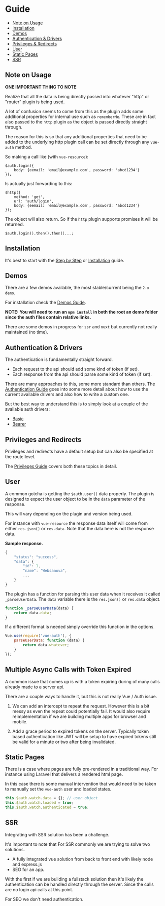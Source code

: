 # Guide

* [Note on Usage](https://github.com/websanova/vue-auth/blob/master/docs/Guide.md#note-on-usage)
* [Installation](https://github.com/websanova/vue-auth/blob/master/docs/Guide.md#installation)
* [Demos](https://github.com/websanova/vue-auth/blob/master/docs/Guide.md#demos)
* [Authentication & Drivers](https://github.com/websanova/vue-auth/blob/master/docs/Guide.md#authentication-and-drivers)
* [Privileges & Redirects](https://github.com/websanova/vue-auth/blob/master/docs/Guide.md#privileges-and-redirects)
* [User](https://github.com/websanova/vue-auth/blob/master/docs/Guide.md#user)
* [Static Pages](https://github.com/websanova/vue-auth/blob/master/docs/Guide.md#static-pages)
* [SSR](https://github.com/websanova/vue-auth/blob/master/docs/Guide.md#ssr)

## Note on Usage

**ONE IMPORTANT THING TO NOTE**

Realize that all the data is being directly passed into whatever "http" or "router" plugin is being used.

A lot of confusion seems to come from this as the plugin adds some additional properties for internal use such as `rememberMe`. These are in fact also passed to the `http` plugin as the object is passed directly straight through.

The reason for this is so that any additional properties that need to be added to the underlying http plugin call can be set directly through any `vue-auth` method.

So making a call like (with `vue-resource`):

```
$auth.login({
    body: {eemail: 'email@example.com', password: 'abcd1234'}
});
```

Is actually just forwarding to this:

```
$http({
    method: 'get',
    url: 'auth/login',
    body: {eemail: 'email@example.com', password: 'abcd1234'}
});
```

The object will also return. So if the `http` plugin supports promises it will be returned.

```
$auth.login().then().then()...;
```


## Installation

It's best to start with the [Step by Step](https://github.com/websanova/vue-auth/blob/master/docs/StepByStepGuide.md) or [Installation](https://github.com/websanova/vue-auth/blob/master/docs/Installation.md) guide.


## Demos

There are a few demos available, the most stable/current being the `2.x demo`.

For installation check the [Demos Guide](https://github.com/websanova/vue-auth/blob/master/docs/Demos.md).

**NOTE: You will need to run an `npm install` in both the root an demo folder since the auth files contain relative links.**

There are some demos in progress for `ssr` and `nuxt` but currently not really maintained (no time).


## Authentication & Drivers

The authentication is fundamentally straight forward.

* Each request to the api should add some kind of token (if set).
* Each response from the api should parse some kind of token (if set).

There are many approaches to this, some more standard than others. The [Authentication Guide](https://github.com/websanova/vue-auth/blob/master/docs/Authentication.md) goes into some more detail about how to use the current available drivers and also how to write a custom one.

But the best way to understand this is to simply look at a couple of the available auth drivers:

* [Basic](https://github.com/websanova/vue-auth/blob/master/drivers/auth/basic.js)
* [Bearer](https://github.com/websanova/vue-auth/blob/master/drivers/auth/bearer.js)


## Privileges and Redirects

Privileges and redirects have a default setup but can also be specified at the route level.

The [Privileges Guide](https://github.com/websanova/vue-auth/blob/master/docs/Privileges.md) covers both these topics in detail.


## User

A common gotcha is getting the `$auth.user()` data properly. The plugin is designed to expect the user object to be in the `data` parameter of the response.

This will vary depending on the plugin and version being used.

For instance with `vue-resource` the response data itself will come from either `res.json()` or `res.data`. Note that the data here is not the response data.

**Sample response.**

```javascript
{
    "status": "success",
    "data": {
        "id": 1,
        "name": "Websanova",
        ...
    }    
}
```

The plugin has a function for parsing this user data when it receives it called `_parseUserData`. The `data` variable there is the `res.json()` or `res.data` object.

```javascript
function _parseUserData(data) {
    return data.data;
}
```

If a different format is needed simply override this function in the options.

```javascript
Vue.use(require('vue-auth'), {
    parseUserData: function (data) {
        return data.whatever;
    }
});
```


## Multiple Async Calls with Token Expired

A common issue that comes up is with a token expiring during of many calls already made to a server api.

There are a couple ways to handle it, but this is not really Vue / Auth issue.

1) We can add an intercept to repeat the request. However this is a bit messy as even the repeat could potentially fail. It would also require reimplementation if we are building multiple apps for browser and mobile.

2) Add a grace period to expired tokens on the server. Typically token based authentication like JWT will be setup to have expired tokens still be valid for a minute or two after being invalidated.


## Static Pages

There is a case where pages are fully pre-rendered in a traditional way. For instance using Laravel that delivers a rendered html page.

In this case there is some manual intervention that would need to be taken to manually set the `vue-auth` user and loaded states.

```javascript
this.$auth.watch.data = {}; // user object
this.$auth.watch.loaded = true;
this.$auth.watch.authenticated = true;
```


## SSR

Integrating with SSR solution has been a challenge.

It's important to note that For SSR commonly we are trying to solve two solutions.

* A fully integrated vue solution from back to front end with likely node and express.js
* SEO for an app.

With the first if we are building a fullstack solution then it's likely the authentication can be handled directly through the server. Since the calls are no login api calls at this point.

For SEO we don't need authentication.